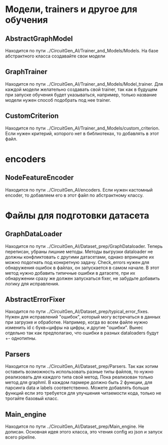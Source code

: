 

# Модели, trainers и другое для обучения

## AbstractGraphModel
Находится по пути ../CircuitGen_AI/Trainer_and_Models/Models. На базе абстрактного класса создавайте свои модели

## GraphTrainer
Находится по пути ../CircuitGen_AI/Trainer_and_Models/Model_trainer. Для каждой модели желательно создавать свой trainer, так как в будущем при запуске обучения будет указываться, например, только название модели нужен способ подобрать под нее trainer. 

## CustomCriterion
Находится по пути ../CircuitGen_AI/Trainer_and_Models/custom_criterion. Если нужен критерий, которого нет в библиотеках, то добавлять в этот файл.

# encoders

## NodeFeatureEncoder
Находится по пути ../CircuitGen_AI/encoders. Если нужен кастомный encoder, то добавляем его в этот файл по абстрактному классу.

# Файлы для подготовки датасета

## GraphDataLoader
Находится по пути ../CircuitGen_AI/Dataset_prep/GraphDataloader. Теперь переписан, убраны лишние методы. Методы выгрузки dataloader не должны конфликтовать с другими датасетами, однако впринципе их можно подогнать под конкретную задачу. Check_errors нужен для обнаружения ошибок в файлах, он запускается в самом начале. В этот метод нужно добавить типичные ошибки в датасете,  при их обнаружении сразу же должен запускаться fixer, не забудьте добавить логику для исправления.

## AbstractErrorFixer
Находится по пути ../CircuitGen_AI/Dataset_prep/typical_error_fixes. Нужен для исправлений "ошибок", который могу встречаться в данных при загрузке и обработке. Например, когда во всем файле нужно изменить id c букв+цифры на цифры, и другие "ошибки". Вынес отдельно так как предполагаю, что ошибки в разных dataloaders будут +- однотипны.

## Parsers
Находится по пути ../CircuitGen_AI/Dataset_prep/Parsers. Так как хотим оставить возможность использовать разные типы файлов, то нужно реализовать для каждого типа свой метод. Пока реализован только метод для graphml. В каждом пармере должно быть 2 функции, для парсинга data и labels соответственно. Можете добавлять больше функций если это требуется для улучшения читаемости кода, только не трогайте базовый класс.

## Main_engine
Находится по пути ../CircuitGen_AI/Dataset_prep/Main_engine. Не дописан. Основная идея этого класса, это чтения config из json и запуск всего pipeline.
